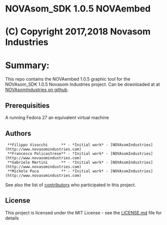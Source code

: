 # NOVAsom_SDK 1.0.5 NOVAembed
# (C) Copyright 2017,2018 Novasom Industries

Summary:
========
This repo contains the NOVAembed 1.0.5 graphic tool for the NOVAsom_SDK 1.0.5 Novasom Industries 
project.
Can be downloaded at at [NOVAsomIndustries on github](https://novasomindustries.github.io/NOVAembed-1.0.5/).
## Prerequisities
A running Fedora 27 an equivalent virtual machine
## Authors
```
 **Filippo Visocchi      ** - *Initial work* - [NOVAsomIndustries](http://www.novasomindustries.com)
 **Francesco Policastrese** - *Initial work* - [NOVAsomIndustries](http://www.novasomindustries.com)
 **Gabriele Martini      ** - *Initial work* - [NOVAsomIndustries](http://www.novasomindustries.com)
 **Michele Puca          ** - *Initial work* - [NOVAsomIndustries](http://www.novasomindustries.com)
```
See also the list of [contributors](https://gitlab.com/NovasomIndustries/Doc/contributors) who participated in this project.

## License

This project is licensed under the MIT License - see the [LICENSE.md](LICENSE.md) file for details
